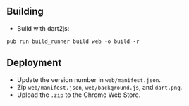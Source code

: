 ## Building

- Build with dart2js:

```
pub run build_runner build web -o build -r
```


## Deployment

- Update the version number in `web/manifest.json`.
- Zip `web/manifest.json`, `web/background.js`, and `dart.png`.
- Upload the `.zip` to the Chrome Web Store.